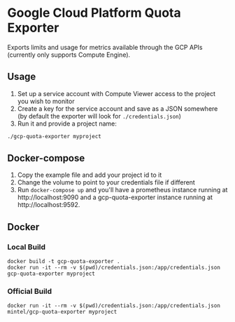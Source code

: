 # Google Cloud Platform Quota Exporter

Exports limits and usage for metrics available through the GCP APIs (currently only supports Compute Engine).

## Usage

1. Set up a service account with Compute Viewer access to the project you wish to monitor
1. Create a key for the service account and save as a JSON somewhere (by default the exporter will look for `./credentials.json`)
1. Run it and provide a project name:
```bash
./gcp-quota-exporter myproject
```

## Docker-compose

1. Copy the example file and add your project id to it
1. Change the volume to point to your credentials file if different
1. Run `docker-compose up` and you'll have a prometheus instance running at http://localhost:9090 and a gcp-quota-exporter instance running at http://localhost:9592.

## Docker

### Local Build

```
docker build -t gcp-quota-exporter .
docker run -it --rm -v $(pwd)/credentials.json:/app/credentials.json gcp-quota-exporter myproject
```

### Official Build

```
docker run -it --rm -v $(pwd)/credentials.json:/app/credentials.json mintel/gcp-quota-exporter myproject
```